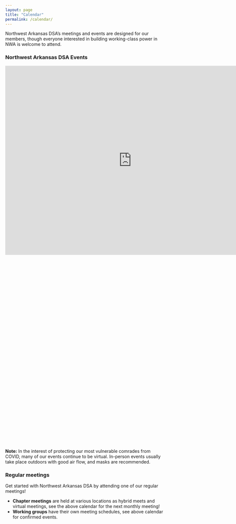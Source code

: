 ```yaml
---
layout: page
title: "Calendar"
permalink: /calendar/
---
```


Northwest Arkansas DSA’s meetings and events are designed for our members, though everyone interested in building working-class power in NWA is welcome to attend.

<div id="upcoming"></div><!--/span-->
<div class="span9">
	<h3>Northwest Arkansas DSA Events</h3>
	<iframe src="https://calendar.google.com/calendar/embed?src=nwademsoc%40gmail.com&ctz=America%2FChicago" style="border: 0" width="800" height="600" frameborder="0" scrolling="no"></iframe>
	<iframe src="" style=" border-width:0 " width="100%" height="600" frameborder="0" scrolling="no"></iframe>
</div><!--/span-->

<!--Google calendar of events can be used like this for the iframe src: https://calendar.google.com/calendar/u/0/embed?showTitle=0&mode=AGENDA&height=400&wkst=1&bgcolor=%23ffffff&src=peninsuladsa@gmail.com&color=%23711616&ctz=America/Los_Angeles-->

**Note:** In the interest of protecting our most vulnerable comrades from COVID, many of our events continue to be virtual. In-person events usually take place outdoors with good air flow, and masks are recommended.

<h3>Regular meetings</h3>
Get started with Northwest Arkansas DSA by attending one of our regular meetings!

* **Chapter meetings** are held at various locations as hybrid meets and virtual meetings, see the above calendar for the next monthly meeting!
* **Working groups** have their own meeting schedules, see above calendar for confirmed events.
